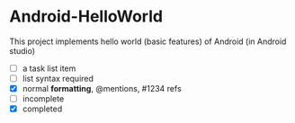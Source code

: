 # Android-HelloWorld
This project implements hello world (basic features) of Android (in Android studio)
- [ ] a task list item
- [ ] list syntax required
- [x] normal **formatting**, @mentions, #1234 refs
- [ ] incomplete
- [x] completed
